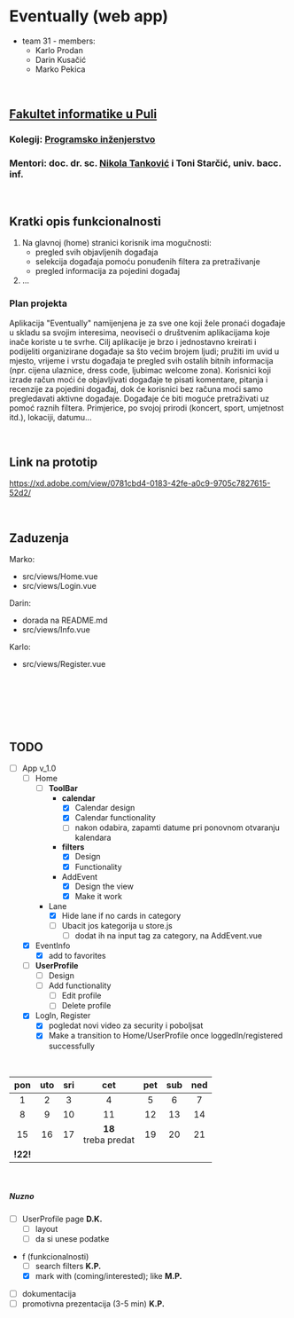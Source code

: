# Eventually (web app)

- team 31 - members:
  - Karlo Prodan
  - Darin Kusačić
  - Marko Pekica

<br>

## [Fakultet informatike u Puli](https://fipu.unipu.hr/fipu)

### Kolegij: [Programsko inženjerstvo](https://www.notion.so/Programsko-in-enjerstvo-e353945331df468e8382cdad1e91c4b8)

### Mentori: doc. dr. sc. [Nikola Tanković](https://www.notion.so/Kontakt-stranica-875574d1b92248b1a8e90dae52cd29a9) i Toni Starčić, univ. bacc. inf.

<br>

## Kratki opis funkcionalnosti

1. Na glavnoj (home) stranici korisnik ima mogučnosti:
   - pregled svih objavljenih događaja
   - selekcija događaja pomoću ponuđenih filtera za pretraživanje
   - pregled informacija za pojedini događaj
     <!-- - prijava/registracija -->
2. ...

### Plan projekta

Aplikacija "Eventually" namijenjena je za sve one koji žele pronaći događaje u skladu sa svojim interesima, neoviseći o društvenim aplikacijama koje inače koriste u te svrhe.
Cilj aplikacije je brzo i jednostavno kreirati i podijeliti organizirane događaje sa što većim brojem ljudi; pružiti im uvid u mjesto, vrijeme i vrstu događaja te pregled svih ostalih bitnih informacija (npr. cijena ulaznice, dress code, ljubimac welcome zona).
Korisnici koji izrade račun moći će objavljivati događaje te pisati komentare, pitanja i recenzije za pojedini događaj, dok će korisnici bez računa moći samo pregledavati aktivne događaje.
Događaje će biti moguće pretraživati uz pomoć raznih filtera. Primjerice, po svojoj prirodi (koncert, sport, umjetnost itd.), lokaciji, datumu...

<br>

## Link na prototip

https://xd.adobe.com/view/0781cbd4-0183-42fe-a0c9-9705c7827615-52d2/

<br>

## Zaduzenja

Marko:

- src/views/Home.vue
- src/views/Login.vue

Darin:

- dorada na README.md
- src/views/Info.vue

Karlo:

- src/views/Register.vue

<br><br><br><br><br>

## TODO

- [ ] App v_1.0
  - [ ] Home
    - [ ] **ToolBar**
      - **calendar**
        - [x] Calendar design
        - [x] Calendar functionality
        - [ ] nakon odabira, zapamti datume pri ponovnom otvaranju kalendara
      - **filters**
        - [x] Design
        - [x] Functionality
      - AddEvent
        - [x] Design the view
        - [x] Make it work
    - Lane
      - [X] Hide lane if no cards in category
      - [ ] Ubacit jos kategorija u store.js
        - [ ] dodat ih na input tag za category, na AddEvent.vue
  - [X] EventInfo
    - [X] add to favorites
  - [ ] **UserProfile**
    - [ ] Design
    - [ ] Add functionality
      - [ ] Edit profile
      - [ ] Delete profile
  - [x] LogIn, Register
    - [x] pogledat novi video za security i poboljsat
    - [x] Make a transition to Home/UserProfile once loggedIn/registered successfully

<br>

|   pon    |  uto  |  sri  |          cet           |  pet  |  sub  |  ned  |
| :------: | :---: | :---: | :--------------------: | :---: | :---: | :---: |
|    1     |   2   |   3   |           4            |   5   |   6   |   7   |
|    8     |   9   |  10   |           11           |  12   |  13   |  14   |
|    15    |  16   |  17   | **18**<br>treba predat |  19   |  20   |  21   |
| **!22!** |       |       |                        |       |       |       |

<br>

##### Nuzno

- [ ] UserProfile page **D.K.**
  - [ ] layout
  - [ ] da si unese podatke
- f (funkcionalnosti)
  - [ ] search filters **K.P.**
  - [x] mark with (coming/interested); like **M.P.**
- [ ] dokumentacija
- [ ] promotivna prezentacija (3-5 min) **K.P.**

<br><br>

<!-- App v_2.0 -->

<!-- - [ ] App v_2.0
  - [ ] Home
    - [ ] **ToolBar**
      - **calendar**
        - [ ] nakon odabira, zapamti datume pri ponovnom otvaranju kalendara
    - Lane
      - [ ] Hide lane if no cards in category
  - [ ] EventInfo
    - [ ] share
    - [ ] comment section
      - [ ] hide comment button if not logged in
        - [ ] add coment on click
      - [ ] comment (main thread), response -> components? (mislim bar)
        - [ ] add response
    - [ ] rating stars
      - [ ] unlock after event has passed
      - [ ] give rating only if logged in
  - [ ] **UserProfile**
    - [ ] Design
    - [ ] Add functionality
      - [ ] Edit profile
      - [ ] Delete profile -->